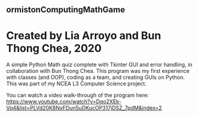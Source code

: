 ## ormistonComputingMathGame
# Created by Lia Arroyo and Bun Thong Chea, 2020
A simple Python Math quiz complete with Tkinter GUI and error handling, in collaboration with Bun Thong Chea. This program was my first experience with classes (and OOP), coding as a team, and creating GUIs on Python. This was part of my NCEA L3 Computer Science project.

You can watch a video walk-through of the program here: https://www.youtube.com/watch?v=Dqo2XEk-Vq4&list=PLVd20K8NxFDun5uDKucOP317jDSZ_7pdM&index=2
